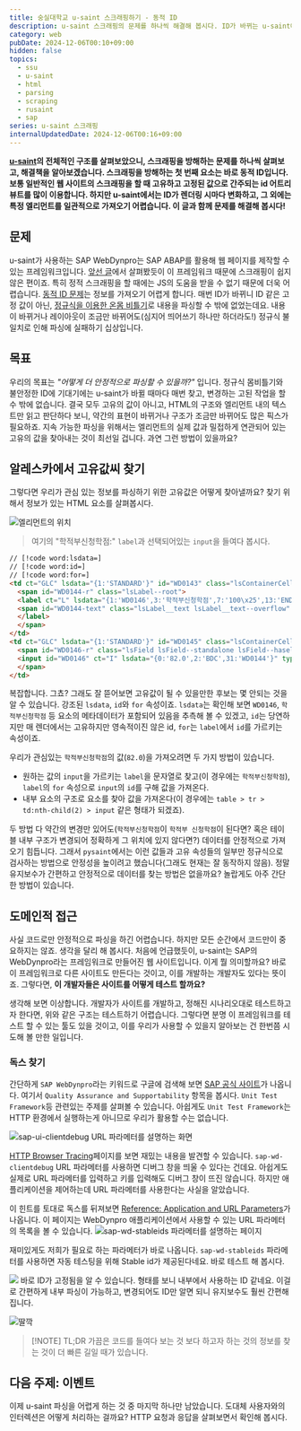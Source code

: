 ```yaml
---
title: 숭실대학교 u-saint 스크래핑하기 - 동적 ID
description: u-saint 스크래핑의 문제를 하나씩 해결해 봅시다. ID가 바뀌는 u-saint에서 일관적인 DOM 파싱을 달성하려면 어떻게 해야 할까요? 도메인적 접근 방법으로 해결해 봅시다.
category: web
pubDate: 2024-12-06T00:10+09:00
hidden: false
topics:
  - ssu
  - u-saint
  - html
  - parsing
  - scraping
  - rusaint
  - sap
series: u-saint 스크래핑
internalUpdatedDate: 2024-12-06T00:16+09:00
---
```


**[u-saint](https://saint.ssu.ac.kr)의 전체적인 구조를 살펴보았으니, 스크래핑을 방해하는 문제를 하나씩 살펴보고, 해결책을 알아보겠습니다. 스크래핑을 방해하는 첫 번째 요소는 바로 동적 ID입니다. 보통 일반적인 웹 사이트의 스크래핑을 할 때 고유하고 고정된 값으로 간주되는 id 어트리뷰트를 많이 이용합니다. 하지만 u-saint에서는 ID가 렌더링 시마다 변화하고, 그 외에는 특정 엘리먼트를 일관적으로 가져오기 어렵습니다. 이 글과 함께 문제를 해결해 봅시다!**

## 문제

u-saint가 사용하는 SAP WebDynpro는 SAP ABAP를 활용해 웹 페이지를 제작할 수 있는 프레임워크입니다. [앞선 글](/post/u-saint-the-hard-parts/)에서 살펴봤듯이 이 프레임워크 때문에 스크래핑이 쉽지 않은 편이죠. 특히 정적 스크래핑을 할 때에는 JS의 도움을 받을 수 없기 때문에 더욱 어렵습니다. [동적 ID 문제](/post/u-saint-the-hard-parts/#문제-2-동적-id)는 정보를 가져오기 어렵게 합니다. 매번 ID가 바뀌니 ID 같은 고정 값이 아닌, [정규식을 이용한 온몸 비틀기](/post/u-saint-the-hard-parts/#해결책-2-동적-id)로 내용을 파싱할 수 밖에 없었는데요. 내용이 바뀌거나 레이아웃이 조금만 바뀌어도(심지어 띄어쓰기 하나만 하더라도!) 정규식 불일치로 인해 파싱에 실패하기 십상입니다.

## 목표

우리의 목표는 _"어떻게 더 안정적으로 파싱할 수 있을까?"_ 입니다. 정규식 몸비틀기와 불안정한 ID에 기대기에는 u-saint가 바뀔 때마다 매번 찾고, 변경하는 고된 작업을 할 수 밖에 없습니다. 결국 모두 고유의 값이 아니고, HTML의 구조와 엘리먼트 내의 텍스트만 읽고 판단하다 보니, 약간의 표현이 바뀌거나 구조가 조금만 바뀌어도 많은 픽스가 필요하죠. 지속 가능한 파싱을 위해서는 엘리먼트의 실제 값과 밀접하게 연관되어 있는 고유의 값을 찾아내는 것이 최선일 겁니다. 과연 그런 방법이 있을까요?

## 알레스카에서 고유값씨 찾기

그렇다면 우리가 관심 있는 정보를 파싱하기 위한 고유값은 어떻게 찾아낼까요? 찾기 위해서 정보가 있는 HTML 요소를 살펴봅시다.

![엘리먼트의 위치](../../assets/u-saint-dyn-ids/what-is-unique.png)
> 여기의 "학적부신청학점:" `label`과 선택되어있는 `input`을 들여다 봅시다.

```html
// [!code word:lsdata=]
// [!code word:id=]
// [!code word:for=]
<td ct="GLC" lsdata="{1:'STANDARD'}" id="WD0143" class="lsContainerCell lsGLCTopVAlign lsContainerCellVAlign--top sapLSGLTop urCellBgFill1 urLayoutDefault--grid lsContainerCell--wrap" valign="TOP" align="left">
  <span id="WD0144-r" class="lsLabel--root">
  <label ct="L" lsdata="{1:'WD0146',3:'학적부신청학점',7:'100\x25',13:'ENDOFLINE',15:true}" id="WD0144" bhastabstop="false" for="WD0146" class="lsLabel lsLabel--valign lsControl--endaligned  lsLabel--standalone lsControl--fullwidth lsLabel--wrapping lsLabel--designbar-colon" title="">
  <span id="WD0144-text" class="lsLabel__text lsLabel__text--overflow" title="">학적부신청학점</span>
  </label>
  </span>
</td>
<td ct="GLC" lsdata="{1:'STANDARD'}" id="WD0145" class="lsContainerCell lsGLCTopVAlign lsContainerCellVAlign--top urLayoutDefault--grid lsContainerCell--wrap" valign="TOP" align="left">
  <span id="WD0146-r" class="lsField lsField--standalone lsField--hasellipsis lsField--readonly lsField--list lsField--interactiontarget lsField--forcedleft">
  <input id="WD0146" ct="I" lsdata="{0:'82.0',2:'BDC',31:'WD0144'}" type="text" size="11" maxlength="11" tabindex="0" ti="0" inputmode="decimal" class="lsField__input" readonly="" value="82.0" aria-labelledby="WD0144" autocomplete="off" autocorrect="off" name="WD0146" style="ime-mode:disabled;" title="">
  </span>
</td>
```
복잡합니다. 그쵸? 그래도 잘 뜯어보면 고유값이 될 수 있을만한 후보는 몇 안되는 것을 알 수 있습니다. 강조된 `lsdata`, `id`와 `for` 속성이죠. `lsdata`는 확인해 보면 `WD0146`, `학적부신청학점` 등 요소의 메타데이터가 포함되어 있음을 추측해 볼 수 있겠고, `id`는 당연하지만 매 렌더에서는 고유하지만 영속적이진 않은 id, `for`는 `label`에서 `id`를 가르키는 속성이죠.

우리가 관심있는 `학적부신청학점`의 값(`82.0`)을 가져오려면 두 가지 방법이 있습니다.

- 원하는 값의 `input`을 가르키는 `label`을 문자열로 찾고(이 경우에는 `학적부신청학점`), `label`의 `for` 속성으로 `input`의 `id`를 구해 값을 가져온다.
- 내부 요소의 구조로 요소를 찾아 값을 가져온다(이 경우에는 `table > tr > td:nth-child(2) > input` 같은 형태가 되겠죠).


두 방법 다 약간의 변경만 있어도(`학적부신청학점`이 `학적부 신청학점`이 된다면? 혹은 테이블 내부 구조가 변경되어 정확하게 그 위치에 있지 않다면?) 데이터를 안정적으로 가져오기 힘듭니다. 그래서 `pysaint`에서는 이런 값들과 고유 속성들의 일부만 정규식으로 검사하는 방법으로 안정성을 높이려고 했습니다(그래도 현재는 잘 동작하지 않음). 정말 유지보수가 간편하고 안정적으로 데이터를 찾는 방법은 없을까요? 놀랍게도 아주 간단한 방법이 있습니다.

## 도메인적 접근

사실 코드로만 안정적으로 파싱을 하긴 어렵습니다. 하지만 모든 순간에서 코드만이 중요하지는 않죠. 생각을 달리 해 봅시다. 처음에 언급했듯이, u-saint는 SAP의 WebDynpro라는 프레임워크로 만들어진 웹 사이트입니다. 이게 뭘 의미할까요? 바로 이 프레임워크로 다른 사이트도 만든다는 것이고, 이를 개발하는 개발자도 있다는 뜻이죠. 그렇다면, **이 개발자들은 사이트를 어떻게 테스트 할까요?**

생각해 보면 이상합니다. 개발자가 사이트를 개발하고, 정해진 시나리오대로 테스트하고자 한다면, 위와 같은 구조는 테스트하기 어렵습니다. 그렇다면 분명 이 프레임워크를 테스트 할 수 있는 툴도 있을 것이고, 이를 우리가 사용할 수 있을지 알아보는 건 한번쯤 시도해 볼 만한 일입니다.

### 독스 찾기

간단하게 `SAP WebDynpro`라는 키워드로 구글에 검색해 보면 [SAP 공식 사이트](https://help.sap.com/docs/ABAP_PLATFORM_NEW/fc79a39b30fe4d9aa983bad6787ab9ad/4e161363b81a20cce10000000a42189c.html)가 나옵니다. 여기서 `Quality Assurance and Supportability` 항목을 봅시다. `Unit Test Framework`등 관련있는 주제를 살펴볼 수 있습니다. 아쉽게도 `Unit Test Framework`는 HTTP 환경에서 실행하는게 아니므로 우리가 활용할 수는 없습니다.

![sap-ui-clientdebug URL 파라메터를 설명하는 화면](../../assets/u-saint-dyn-ids/url-parameter.png)

[HTTP Browser Tracing](https://help.sap.com/docs/ABAP_PLATFORM_NEW/fc79a39b30fe4d9aa983bad6787ab9ad/f0113d6dead34df5ab5577e951c14dd0.html)페이지를 보면 재밌는 내용을 발견할 수 있습니다. `sap-wd-clientdebug` URL 파라메터를 사용하면 디버그 창을 띄울 수 있다는 건데요. 아쉽게도 실제로 URL 파라메터를 입력하고 키를 입력해도 디버그 창이 뜨진 않습니다. 하지만 애플리케이션을 제어하는데 URL 파라메터를 사용한다는 사실을 알았습니다.

이 힌트를 토대로 독스를 뒤져보면 [Reference: Application and URL Parameters](https://help.sap.com/docs/ABAP_PLATFORM_NEW/fc79a39b30fe4d9aa983bad6787ab9ad/2b7639d3b822457e86f35dd4c8eea221.html)가 나옵니다. 이 페이지는 WebDynpro 애플리케이션에서 사용할 수 있는 URL 파라메터의 목록을 볼 수 있습니다.
![sap-wd-stableids 파라메터를 설명하는 페이지](../../assets/u-saint-dyn-ids/sap-wd-stableids.png)

재미있게도 저희가 필요로 하는 파라메터가 바로 나옵니다. `sap-wd-stableids` 파라메터를 사용하면 자동 테스팅을 위해 Stable id가 제공된다네요. 바로 테스트 해 봅시다.

![](../../assets/u-saint-dyn-ids/stabilized.png)
바로 ID가 고정됨을 알 수 있습니다. 형태를 보니 내부에서 사용하는 ID 같네요. 이걸로 간편하게 내부 파싱이 가능하고, 변경되어도 ID만 알면 되니 유지보수도 훨씬 간편해집니다.

![딸깍](../../assets/u-saint-dyn-ids/ddalkak.webp)

> [!NOTE] TL;DR
> 가끔은 코드를 들여다 보는 것 보다 하고자 하는 것의 정보를 찾는 것이 더 빠른 길일 때가 있습니다.
## 다음 주제: 이벤트
이제 u-saint 파싱을 어렵게 하는 것 중 마지막 하나만 남았습니다. 도대체 사용자와의 인터렉션은 어떻게 처리하는 걸까요? HTTP 요청과 응답을 살펴보면서 확인해 봅시다.
